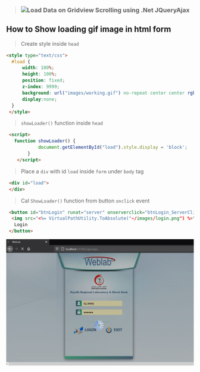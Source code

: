 
> ###  ![Load Data on Gridview Scrolling using .Net JQueryAjax](https://www.aspforums.net/Threads/213272/Load-on-demand-data-in-GridView-with-Images-on-scroll-using-ASPNet-and-jQuery-AJAX/ "Load-on-demand-data-in-GridView-with-Images-on-scroll-using-ASPNet-and-jQuery-AJAX")

## How to Show loading gif image in html form 


> Create style inside `head`
```html
<style type="text/css">
  #load {
      width: 100%;
      height: 100%;
      position: fixed;
      z-index: 9999;
      background: url("images/working.gif") no-repeat center center rgba(0,0,0,0.25);
      display:none;
  }
 </style>
```
> `showLoader()` function inside `head` 

```html 
 <script>
   function showLoader() {
            document.getElementById("load").style.display = 'block';
        }    
    </script>
```

> Place a `div` with id `load` inside `form` under `body` tag 

```html
 <div id="load">
 </div>
```
> Cal `ShowLoader()` function from button `onclick` event    

```html
 <button id="btnLogin" runat="server" onserverclick="btnLogin_ServerClick" onclick="showLoader();">
  <img src="<%= VirtualPathUtility.ToAbsolute("~/images/login.png") %>" />
   Login
 </button>
```

![Loding...](https://github.com/mizanurrhman/angularHelps/blob/main/Images/ShowLoadingHtm.JPG "OutPut")
